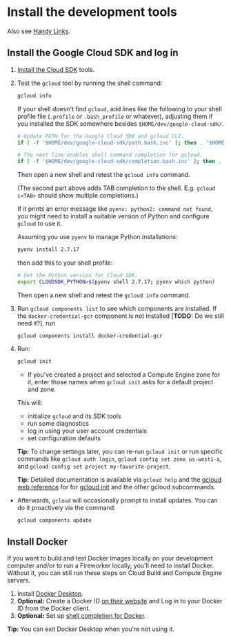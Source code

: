# Install the development tools

Also see [Handy Links](handy-links.md).


## Install the Google Cloud SDK and log in

1. [Install the Cloud SDK](https://cloud.google.com/sdk/install) tools.

1. Test the `gcloud` tool by running the shell command:

   ```sh
   gcloud info
   ```

   If your shell doesn't find `gcloud`, add lines like the following
   to your shell profile file (`.profile` or `.bash_profile` or whatever),
   adjusting them if you installed the SDK somewhere besides
   `$HOME/dev/google-cloud-sdk/`.

   ```sh
   # Update PATH for the Google Cloud SDK and gcloud CLI.
   if [ -f '$HOME/dev/google-cloud-sdk/path.bash.inc' ]; then . '$HOME/dev/google-cloud-sdk/path.bash.inc'; fi

   # The next line enables shell command completion for gcloud.
   if [ -f '$HOME/dev/google-cloud-sdk/completion.bash.inc' ]; then . '$HOME/dev/google-cloud-sdk/completion.bash.inc'; fi
   ```

   Then open a new shell and retest the `gcloud info` command.

   (The second part above adds TAB completion to the shell. E.g.
   `gcloud c<TAB>` should show multiple completions.)

   If it prints an error message like `pyenv: python2: command not found`, you might
   need to install a suitable version of Python and configure `gcloud` to use it.

   Assuming you use `pyenv` to manage Python installations:

   ```sh
   pyenv install 2.7.17
   ```

   then add this to your shell profile:

   ```sh
   # Set the Python version for Cloud SDK.
   export CLOUDSDK_PYTHON=$(pyenv shell 2.7.17; pyenv which python)
   ```

   Then open a new shell and retest the `gcloud info` command.

1. Run `gcloud components list` to see which components are installed.
If the `docker-credential-gcr` component is not installed
[**TODO:** Do we still need it?], run

       gcloud components install docker-credential-gcr

1. Run:

   ```sh
   gcloud init
   ```

   * If you've created a project and selected a Compute Engine zone for it,
   enter those names when `gcloud init` asks for a default project and zone.

   This will:
   * initialize `gcloud` and its SDK tools
   * run some diagnostics
   * log in using your user account credentials
   * set configuration defaults

   **Tip:** To change settings later, you can re-run `gcloud init` or run
   specific commands like `gcloud auth login`, `gcloud config set zone us-west1-a`,
   and `gcloud config set project my-favorite-project`.

   **Tip:** Detailed documentation is available via `gcloud help` and the
   [gcloud web reference](https://cloud.google.com/sdk/gcloud/reference/) for
   for [gcloud init](https://cloud.google.com/sdk/gcloud/reference/init) and
   the other gcloud subcommands.

* Afterwards, `gcloud` will occasionally prompt to install updates.
You can do it proactively via the command:

   ```sh
   gcloud components update
   ```


## Install Docker

If you want to build and test Docker Images locally on your development computer
and/or to run a Fireworker locally, you'll need to install Docker. Without it, you
can still run these steps on Cloud Build and Compute Engine servers.

1. Install [Docker Desktop](https://www.docker.com/products/docker-desktop).
1. **Optional:** Create a Docker ID [on their website](https://www.docker.com/)
   and Log in to your Docker ID from the Docker client.
1. **Optional:** Set up
   [shell completion for Docker](https://docs.docker.com/docker-for-mac/).

**Tip:** You can exit Docker Desktop when you're not using it.
